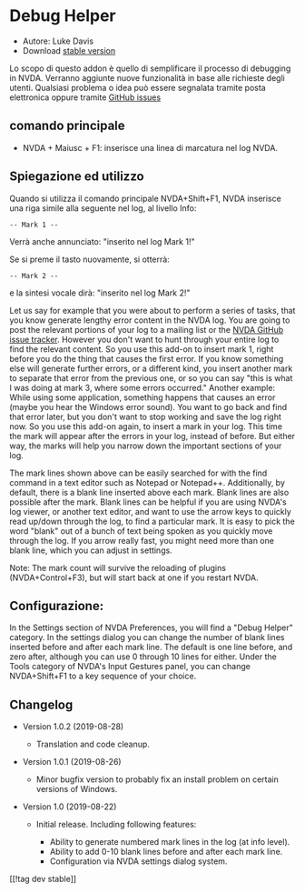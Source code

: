 # Debug Helper #

* Autore: Luke Davis
* Download [stable version][1]

Lo scopo di questo addon è quello di semplificare il processo di debugging
in NVDA. Verranno aggiunte nuove funzionalità in base alle richieste degli
utenti. Qualsiasi problema o idea può essere segnalata tramite posta
elettronica oppure tramite [GitHub
issues](https://github.com/XLTechie/debugHelper) 

## comando principale

* NVDA + Maiusc + F1: inserisce una linea di marcatura nel log NVDA.

## Spiegazione ed utilizzo

Quando si utilizza il comando principale NVDA+Shift+F1, NVDA inserisce una
riga simile alla seguente nel log, al livello Info:

``` -- Mark 1 -- ```

Verrà anche annunciato: "inserito nel log Mark 1!"

Se si preme il tasto nuovamente, si otterrà:

``` -- Mark 2 -- ```

e la sintesi vocale dirà: "inserito nel log Mark 2!"

Let us say for example that you were about to perform a series of tasks,
that you know generate lengthy error content in the NVDA log. You are going
to post the relevant portions of your log to a mailing list or the [NVDA
GitHub issue tracker](https://github.com/nvaccess/nvda/issues). However you
don't want to hunt through your entire log to find the relevant content. So
you use this add-on to insert mark 1, right before you do the thing that
causes the first error. If you know something else will generate further
errors, or a different kind, you insert another mark to separate that error
from the previous one, or so you can say "this is what I was doing at mark
3, where some errors occurred." Another example: While using some
application, something happens that causes an error (maybe you hear the
Windows error sound). You want to go back and find that error later, but you
don't want to stop working and save the log right now. So you use this
add-on again, to insert a mark in your log. This time the mark will appear
after the errors in your log, instead of before. But either way, the marks
will help you narrow down the important sections of your log.

The mark lines shown above can be easily searched for with the find command
in a text editor such as Notepad or Notepad++.  Additionally, by default,
there is a blank line inserted above each mark. Blank lines are also
possible after the mark. Blank lines can be helpful if you are using NVDA's
log viewer, or another text editor, and want to use the arrow keys to
quickly read up/down through the log, to find a particular mark. It is easy
to pick the word "blank" out of a bunch of text being spoken as you quickly
move through the log. If you arrow really fast, you might need more than one
blank line, which you can adjust in settings.

Note: The mark count will survive the reloading of plugins
(NVDA+Control+F3), but will start back at one if you restart NVDA.

## Configurazione:

In the Settings section of NVDA Preferences, you will find a "Debug Helper"
category. In the settings dialog you can change the number of blank lines
inserted before and after each mark line. The default is one line before,
and zero after, although you can use 0 through 10 lines for either.  Under
the Tools category of NVDA's Input Gestures panel, you can change
NVDA+Shift+F1 to a key sequence of your choice.

## Changelog

* Version 1.0.2 (2019-08-28)

    - Translation and code cleanup.

* Version 1.0.1 (2019-08-26)

    - Minor bugfix version to probably fix an install problem on certain
      versions of Windows.

* Version 1.0 (2019-08-22)

    - Initial release. Including following features:

        + Ability to generate numbered mark lines in the log (at info
          level).
        + Ability to add 0-10 blank lines before and after each mark line.
        + Configuration via NVDA settings dialog system.

[[!tag dev stable]]

[1]: https://addons.nvda-project.org/files/get.php?file=debughelper

